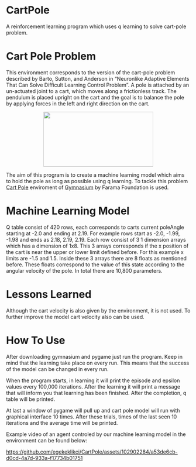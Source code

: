 # CartPole
 A reinforcement learning program which uses q learning to solve cart-pole problem.
# Cart Pole Problem
 This environment corresponds to the version of the cart-pole problem described by Barto, Sutton, and Anderson in “Neuronlike Adaptive Elements That Can Solve Difficult Learning Control Problem”. A pole is attached by an un-actuated joint to a cart, which moves along a frictionless track. The pendulum is placed upright on the cart and the goal is to balance the pole by applying forces in the left and right direction on the cart.
 <p align="center">
    <img src="https://gymnasium.farama.org/_images/cart_pole.gif" width="300" height="150" class="center"/>
 </p>

The aim of this program is to create a machine learning model which aims to hold the pole as long as possible using q learning. 
To tackle this problem [Cart Pole](https://gymnasium.farama.org/environments/classic_control/cart_pole/) enviroment of [Gymnasium](https://gymnasium.farama.org) by Farama Foundation is used.

# Machine Learning Model
Q table consist of 420 rows, each corresponds to carts current poleAngle starting at -2.0 and ending at 2.19. For example rows start as -2.0, -1.99, -1.98 and ends as 2.18, 2.19, 2.19.
Each row consist of 3 1 dimension arrays which has a dimension of 1x8. This 3 arrays corresponds if the x position of the cart is near the upper or lower limit defined before. For this example x limits are -1.5 and 1.5. Inside these
3 arrays there are 8 floats as mentioned before. These floats correspond to the value of this state according to the angular velocity of the pole. In total there are 10,800 parameters. 

# Lessons Learned 
Although the cart velocity is also given by the environment, it is not used. To further improve the model cart velocity also can be used.

# How To Use
After downloading gymnasium and pygame just run the program. Keep in mind that the learning take place on every run. This means that the success of the model can be changed in every run. 

When the program starts, in learning it will print the episode and epsilon values every 100,000 iterations. After the learning it will print a message that will inform you that learning has been finished. After the completion, q table will be printed.

At last a window of pygame will pull up and cart pole model will run with graphical interface 10 times. After these trials, times of the last seen 10 iterations and the average time will be printed.

Example video of an agent controled by our machine learning model in the environment can be found below:



https://github.com/egekeklikci/CartPole/assets/102902284/a53de6cb-d0cd-4a7d-933a-f17734b01751

